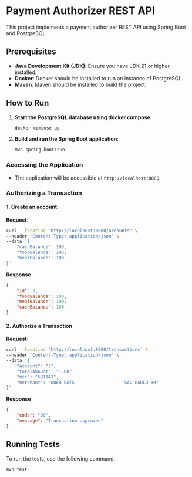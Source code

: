 # Payment Authorizer REST API

This project implements a payment authorizer REST API using Spring Boot and PostgreSQL.

## Prerequisites

- **Java Development Kit (JDK)**: Ensure you have JDK 21 or higher installed.
- **Docker**: Docker should be installed to run an instance of PostgreSQL.
- **Maven**: Maven should be installed to build the project.

## How to Run

1. **Start the PostgreSQL database using docker compose**:
    ```bash
    docker-compose up
    ```

2. **Build and run the Spring Boot application**:
    ```bash
    mvn spring-boot:run
    ```

### Accessing the Application

- The application will be accessible at `http://localhost:8080`.

### Authorizing a Transaction

#### 1. Create an account:

**Request**:
```bash
curl --location 'http://localhost:8080/accounts' \
--header 'Content-Type: application/json' \
--data '{
    "cashBalance": 100,
    "foodBalance": 100,
    "mealBalance": 100
}'
```

**Response**
```json
{
    "id": 3,
    "foodBalance": 100,
    "mealBalance": 100,
    "cashBalance": 100
}
```

#### 2. Authorize a Transaction
**Request**:
```bash
curl --location 'http://localhost:8080/transactions' \
--header 'Content-Type: application/json' \
--data '{
	"account": "3",
	"totalAmount": "1.00",
	"mcc": "581143",
	"merchant": "UBER EATS                   SAO PAULO BR"
}'
```

**Response**
```json
{
    "code": "00",
    "message": "Transaction approved"
}
```

## Running Tests

To run the tests, use the following command:
```bash
mvn test
```